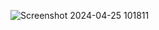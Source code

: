 ![Screenshot 2024-04-25 101811](https://github.com/vaibhavtrivedi2002/Basic-Portfolio/assets/123184825/9247a720-743f-418f-aa67-b3acda51b430)
